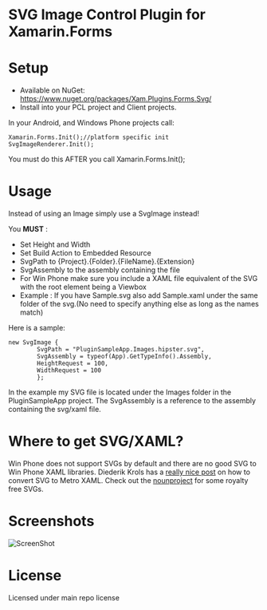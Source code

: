 # SVG Image Control Plugin for Xamarin.Forms

# Setup
* Available on NuGet: https://www.nuget.org/packages/Xam.Plugins.Forms.Svg/
* Install into your PCL project and Client projects.

In your Android, and Windows Phone projects call:

```
Xamarin.Forms.Init();//platform specific init
SvgImageRenderer.Init();
```

You must do this AFTER you call Xamarin.Forms.Init();

# Usage
Instead of using an Image simply use a SvgImage instead!

You **MUST** : 
- Set Height and Width
- Set Build Action to Embedded Resource 
- SvgPath to {Project}.{Folder}.{FileName}.{Extension}
- SvgAssembly to the assembly containing the file
- For Win Phone make sure you include a XAML file equivalent of the SVG with the root element being a Viewbox
 - Example : If you have Sample.svg also add Sample.xaml under the same folder of the svg.(No need to specify anything else as long as the names match)	

Here is a sample:
```
new SvgImage { 
		SvgPath = "PluginSampleApp.Images.hipster.svg",
		SvgAssembly = typeof(App).GetTypeInfo().Assembly, 
		HeightRequest = 100,
		WidthRequest = 100
		};
```

In the example my SVG file is located under the Images folder in the PluginSampleApp project. The SvgAssembly is a reference to the assembly containing the svg/xaml file.

# Where to get SVG/XAML?
Win Phone does not support SVGs by default and there are no good SVG to Win Phone XAML libraries. Diederik Krols has a [really nice post](http://blogs.u2u.be/diederik/post/2012/07/26/Transforming-SVG-graphics-to-XAML-Metro-Icons.aspx) on how to convert SVG to Metro XAML. Check out the [nounproject](http://thenounproject.com/) for some royalty free SVGs.

# Screenshots

![ScreenShot](https://raw.githubusercontent.com/paulpatarinski/Xamarin.Forms.Plugins/master/SampleApp/Images/Screenshots/SVG.JPG)

# License
Licensed under main repo license
